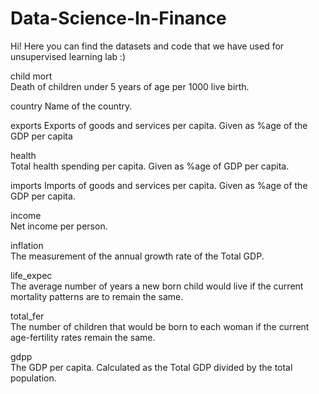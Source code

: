 # Data-Science-In-Finance

Hi! Here you can find the datasets and code that we have used for unsupervised learning lab :)

child mort	
Death of children under 5 years of age per 1000 live birth.

country	
Name of the country.

exports	
Exports of goods and services per capita. Given as %age of the GDP per capita

health	
Total health spending per capita. Given as %age of GDP per capita.

imports	
Imports of goods and services per capita. Given as %age of the GDP per capita.

income	
Net income per person.

inflation	
The measurement of the annual growth rate of the Total GDP.

life_expec	
The average number of years a new born child would live if the current mortality patterns are to remain the same.

total_fer	
The number of children that would be born to each woman if the current age-fertility rates remain the same.

gdpp	
The GDP per capita. Calculated as the Total GDP divided by the total population.
